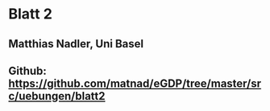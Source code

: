 # Blatt 2
## Matthias Nadler, Uni Basel
## Github: https://github.com/matnad/eGDP/tree/master/src/uebungen/blatt2
